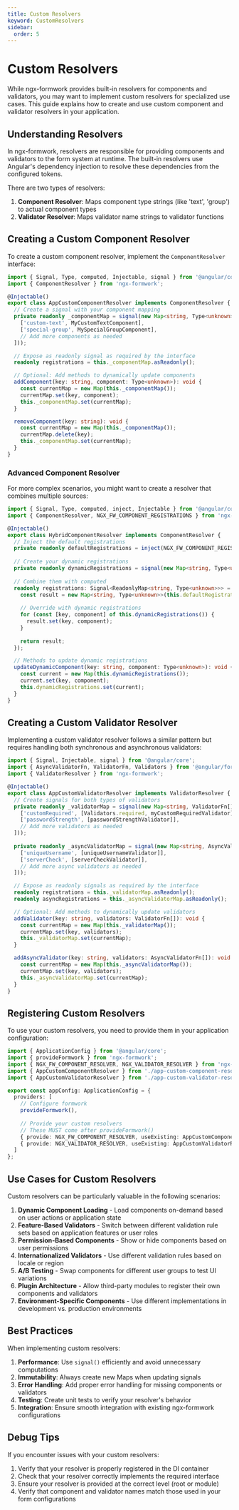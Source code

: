 ```yaml
---
title: Custom Resolvers
keyword: CustomResolvers
sidebar:
  order: 5
---
```


# Custom Resolvers

While ngx-formwork provides built-in resolvers for components and validators, you may want to implement custom resolvers for specialized use cases. This guide explains how to create and use custom component and validator resolvers in your application.

## Understanding Resolvers

In ngx-formwork, resolvers are responsible for providing components and validators to the form system at runtime. The built-in resolvers use Angular's dependency injection to resolve these dependencies from the configured tokens.

There are two types of resolvers:

1. **Component Resolver**: Maps component type strings (like 'text', 'group') to actual component types
2. **Validator Resolver**: Maps validator name strings to validator functions

## Creating a Custom Component Resolver

To create a custom component resolver, implement the `ComponentResolver` interface:

```typescript
import { Signal, Type, computed, Injectable, signal } from '@angular/core';
import { ComponentResolver } from 'ngx-formwork';

@Injectable()
export class AppCustomComponentResolver implements ComponentResolver {
  // Create a signal with your component mapping
  private readonly _componentMap = signal(new Map<string, Type<unknown>>([
    ['custom-text', MyCustomTextComponent],
    ['special-group', MySpecialGroupComponent],
    // Add more components as needed
  ]));

  // Expose as readonly signal as required by the interface
  readonly registrations = this._componentMap.asReadonly();

  // Optional: Add methods to dynamically update components
  addComponent(key: string, component: Type<unknown>): void {
    const currentMap = new Map(this._componentMap());
    currentMap.set(key, component);
    this._componentMap.set(currentMap);
  }

  removeComponent(key: string): void {
    const currentMap = new Map(this._componentMap());
    currentMap.delete(key);
    this._componentMap.set(currentMap);
  }
}
```

### Advanced Component Resolver

For more complex scenarios, you might want to create a resolver that combines multiple sources:

```typescript
import { Signal, Type, computed, inject, Injectable } from '@angular/core';
import { ComponentResolver, NGX_FW_COMPONENT_REGISTRATIONS } from 'ngx-formwork';

@Injectable()
export class HybridComponentResolver implements ComponentResolver {
  // Inject the default registrations
  private readonly defaultRegistrations = inject(NGX_FW_COMPONENT_REGISTRATIONS);
  
  // Create your dynamic registrations
  private readonly dynamicRegistrations = signal(new Map<string, Type<unknown>>());
  
  // Combine them with computed
  readonly registrations: Signal<ReadonlyMap<string, Type<unknown>>> = computed(() => {
    const result = new Map<string, Type<unknown>>(this.defaultRegistrations);
    
    // Override with dynamic registrations
    for (const [key, component] of this.dynamicRegistrations()) {
      result.set(key, component);
    }
    
    return result;
  });

  // Methods to update dynamic registrations
  updateDynamicComponent(key: string, component: Type<unknown>): void {
    const current = new Map(this.dynamicRegistrations());
    current.set(key, component);
    this.dynamicRegistrations.set(current);
  }
}
```

## Creating a Custom Validator Resolver

Implementing a custom validator resolver follows a similar pattern but requires handling both synchronous and asynchronous validators:

```typescript
import { Signal, Injectable, signal } from '@angular/core';
import { AsyncValidatorFn, ValidatorFn, Validators } from '@angular/forms';
import { ValidatorResolver } from 'ngx-formwork';

@Injectable()
export class AppCustomValidatorResolver implements ValidatorResolver {
  // Create signals for both types of validators
  private readonly _validatorMap = signal(new Map<string, ValidatorFn[]>([
    ['customRequired', [Validators.required, myCustomRequiredValidator]],
    ['passwordStrength', [passwordStrengthValidator]],
    // Add more validators as needed
  ]));
  
  private readonly _asyncValidatorMap = signal(new Map<string, AsyncValidatorFn[]>([
    ['uniqueUsername', [uniqueUsernameValidator]],
    ['serverCheck', [serverCheckValidator]],
    // Add more async validators as needed
  ]));

  // Expose as readonly signals as required by the interface
  readonly registrations = this._validatorMap.asReadonly();
  readonly asyncRegistrations = this._asyncValidatorMap.asReadonly();

  // Optional: Add methods to dynamically update validators
  addValidator(key: string, validators: ValidatorFn[]): void {
    const currentMap = new Map(this._validatorMap());
    currentMap.set(key, validators);
    this._validatorMap.set(currentMap);
  }

  addAsyncValidator(key: string, validators: AsyncValidatorFn[]): void {
    const currentMap = new Map(this._asyncValidatorMap());
    currentMap.set(key, validators);
    this._asyncValidatorMap.set(currentMap);
  }
}
```

## Registering Custom Resolvers

To use your custom resolvers, you need to provide them in your application configuration:

```typescript
import { ApplicationConfig } from '@angular/core';
import { provideFormwork } from 'ngx-formwork';
import { NGX_FW_COMPONENT_RESOLVER, NGX_VALIDATOR_RESOLVER } from 'ngx-formwork';
import { AppCustomComponentResolver } from './app-custom-component-resolver';
import { AppCustomValidatorResolver } from './app-custom-validator-resolver';

export const appConfig: ApplicationConfig = {
  providers: [
    // Configure formwork
    provideFormwork(),
    
    // Provide your custom resolvers
    // These MUST come after provideFormwork()
    { provide: NGX_FW_COMPONENT_RESOLVER, useExisting: AppCustomComponentResolver },
    { provide: NGX_VALIDATOR_RESOLVER, useExisting: AppCustomValidatorResolver },
  ]
};
```

## Use Cases for Custom Resolvers

Custom resolvers can be particularly valuable in the following scenarios:

1. **Dynamic Component Loading** - Load components on-demand based on user actions or application state
2. **Feature-Based Validators** - Switch between different validation rule sets based on application features or user roles
3. **Permission-Based Components** - Show or hide components based on user permissions
4. **Internationalized Validators** - Use different validation rules based on locale or region
5. **A/B Testing** - Swap components for different user groups to test UI variations
6. **Plugin Architecture** - Allow third-party modules to register their own components and validators
7. **Environment-Specific Components** - Use different implementations in development vs. production environments

## Best Practices

When implementing custom resolvers:

1. **Performance**: Use `signal()` efficiently and avoid unnecessary computations
2. **Immutability**: Always create new Maps when updating signals
3. **Error Handling**: Add proper error handling for missing components or validators
4. **Testing**: Create unit tests to verify your resolver's behavior
5. **Integration**: Ensure smooth integration with existing ngx-formwork configurations

## Debug Tips

If you encounter issues with your custom resolvers:

1. Verify that your resolver is properly registered in the DI container
2. Check that your resolver correctly implements the required interface
3. Ensure your resolver is provided at the correct level (root or module)
4. Verify that component and validator names match those used in your form configurations
